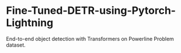# Fine-Tuned-DETR-using-Pytorch-Lightning
End-to-end object detection with Transformers on Powerline Problem dataset.
